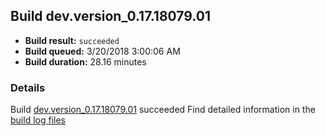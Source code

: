## Build dev.version_0.17.18079.01
- **Build result:** `succeeded`
- **Build queued:** 3/20/2018 3:00:06 AM
- **Build duration:** 28.16 minutes
### Details
Build [dev.version_0.17.18079.01](https://winappstudio.visualstudio.com/web/build.aspx?pcguid=a4ef43be-68ce-4195-a619-079b4d9834c2&builduri=vstfs%3a%2f%2f%2fBuild%2fBuild%2f25300) succeeded
Find detailed information in the [build log files](https://uwpctdiags.blob.core.windows.net/buildlogs/dev.version_0.17.18079.01_logs.zip)
